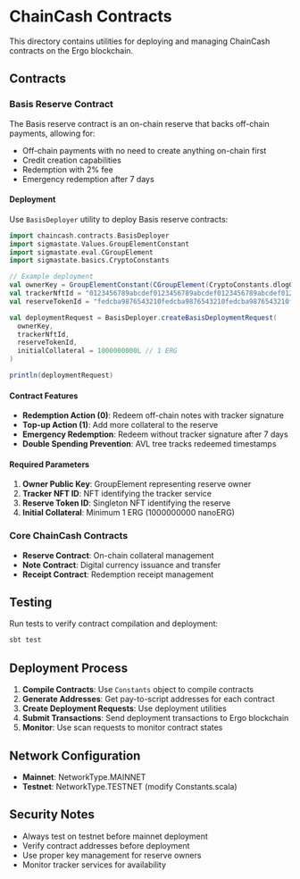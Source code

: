# ChainCash Contracts

This directory contains utilities for deploying and managing ChainCash contracts on the Ergo blockchain.

## Contracts

### Basis Reserve Contract

The Basis reserve contract is an on-chain reserve that backs off-chain payments, allowing for:
- Off-chain payments with no need to create anything on-chain first
- Credit creation capabilities
- Redemption with 2% fee
- Emergency redemption after 7 days

#### Deployment

Use `BasisDeployer` utility to deploy Basis reserve contracts:

```scala
import chaincash.contracts.BasisDeployer
import sigmastate.Values.GroupElementConstant
import sigmastate.eval.CGroupElement
import sigmastate.basics.CryptoConstants

// Example deployment
val ownerKey = GroupElementConstant(CGroupElement(CryptoConstants.dlogGroup.generator))
val trackerNftId = "0123456789abcdef0123456789abcdef0123456789abcdef0123456789abcdef"
val reserveTokenId = "fedcba9876543210fedcba9876543210fedcba9876543210fedcba9876543210"

val deploymentRequest = BasisDeployer.createBasisDeploymentRequest(
  ownerKey,
  trackerNftId,
  reserveTokenId,
  initialCollateral = 1000000000L // 1 ERG
)

println(deploymentRequest)
```

#### Contract Features

- **Redemption Action (0)**: Redeem off-chain notes with tracker signature
- **Top-up Action (1)**: Add more collateral to the reserve
- **Emergency Redemption**: Redeem without tracker signature after 7 days
- **Double Spending Prevention**: AVL tree tracks redeemed timestamps

#### Required Parameters

1. **Owner Public Key**: GroupElement representing reserve owner
2. **Tracker NFT ID**: NFT identifying the tracker service
3. **Reserve Token ID**: Singleton NFT identifying the reserve
4. **Initial Collateral**: Minimum 1 ERG (1000000000 nanoERG)

### Core ChainCash Contracts

- **Reserve Contract**: On-chain collateral management
- **Note Contract**: Digital currency issuance and transfer
- **Receipt Contract**: Redemption receipt management

## Testing

Run tests to verify contract compilation and deployment:

```bash
sbt test
```

## Deployment Process

1. **Compile Contracts**: Use `Constants` object to compile contracts
2. **Generate Addresses**: Get pay-to-script addresses for each contract
3. **Create Deployment Requests**: Use deployment utilities
4. **Submit Transactions**: Send deployment transactions to Ergo blockchain
5. **Monitor**: Use scan requests to monitor contract states

## Network Configuration

- **Mainnet**: NetworkType.MAINNET
- **Testnet**: NetworkType.TESTNET (modify Constants.scala)

## Security Notes

- Always test on testnet before mainnet deployment
- Verify contract addresses before deployment
- Use proper key management for reserve owners
- Monitor tracker services for availability